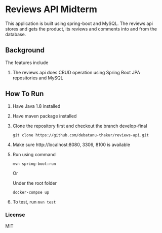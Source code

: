 # Reviews API Midterm
This application is built using spring-boot and MySQL. The reviews api stores and gets the product, its reviews and comments into and from the database.

## Background
The features include
1. The reviews api does CRUD operation using Spring Boot JPA repositories and MySQL

## How To Run
1. Have Java 1.8 installed
2. Have maven package installed
3. Clone the repository first and checkout the branch develop-final
    ```$cmd
    git clone https://github.com/debatanu-thakur/reviews-api.git
    ```
4. Make sure http://localhost:8080, 3306, 8100 is available
5. Run using command
    ```
    mvn spring-boot:run
    ```
   Or
   
   Under the root folder
   ```
   docker-compse up
   ```
6. To test, run `mvn test`
### License
MIT